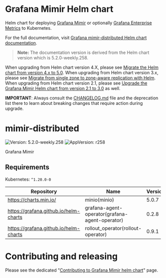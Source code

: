 # Grafana Mimir Helm chart

Helm chart for deploying [Grafana Mimir](https://grafana.com/docs/mimir/latest/) or optionally [Grafana Enterprise Metrics](https://grafana.com/docs/enterprise-metrics/latest/) to Kubernetes.

For the full documentation, visit [Grafana mimir-distributed Helm chart documentation](https://grafana.com/docs/helm-charts/mimir-distributed/latest/).

> **Note:** The documentation version is derived from the Helm chart version which is 5.2.0-weekly.258.

When upgrading from Helm chart version 4.X, please see [Migrate the Helm chart from version 4.x to 5.0](https://grafana.com/docs/helm-charts/mimir-distributed/latest/migration-guides/migrate-helm-chart-4.x-to-5.0/).
When upgrading from Helm chart version 3.x, please see [Migrate from single zone to zone-aware replication with Helm](https://grafana.com/docs/helm-charts/mimir-distributed/latest/migration-guides/migrate-from-single-zone-with-helm/).
When upgrading from Helm chart version 2.1, please see [Upgrade the Grafana Mimir Helm chart from version 2.1 to 3.0](https://grafana.com/docs/helm-charts/mimir-distributed/latest/migration-guides/migrate-helm-chart-2.1-to-3.0/) as well.

**IMPORTANT**: Always consult the [CHANGELOG.md](./CHANGELOG.md) file and the deprecation list there to learn about breaking changes that require action during upgrade.

# mimir-distributed

![Version: 5.2.0-weekly.258](https://img.shields.io/badge/Version-5.2.0--weekly.258-informational?style=flat-square) ![AppVersion: r258](https://img.shields.io/badge/AppVersion-r258-informational?style=flat-square)

Grafana Mimir

## Requirements

Kubernetes: `^1.20.0-0`

| Repository | Name | Version |
|------------|------|---------|
| https://charts.min.io/ | minio(minio) | 5.0.7 |
| https://grafana.github.io/helm-charts | grafana-agent-operator(grafana-agent-operator) | 0.2.8 |
| https://grafana.github.io/helm-charts | rollout_operator(rollout-operator) | 0.9.1 |

# Contributing and releasing

Please see the dedicated "[Contributing to Grafana Mimir helm chart](https://github.com/grafana/mimir/tree/main/docs/internal/contributing/contributing-to-helm-chart.md)" page.
